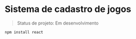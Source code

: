 <h1>Sistema de cadastro de jogos</h1>

> Status de projeto: Em desenvolvimento

```
npm install react
 ```
